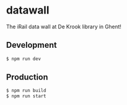 # datawall

The iRail data wall at De Krook library in Ghent!

## Development

```sh
$ npm run dev
```

## Production

```sh
$ npm run build
$ npm run start
```

